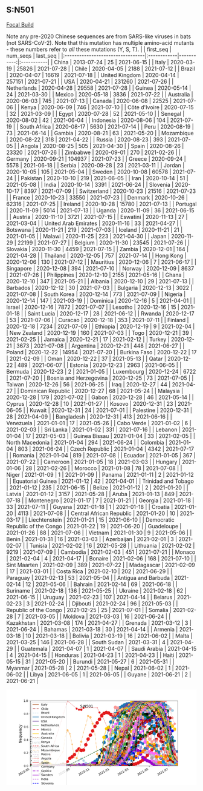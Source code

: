 

## S:N501
[Focal Build](https://nextstrain.org/groups/neherlab/ncov/S.N501)

Note any pre-2020 Chinese sequences are from SARS-like viruses in bats (not SARS-CoV-2).
Note that this mutation has multiple amino-acid mutants - these numbers refer to _all_ these mutations (Y, S, T).
|                                  | first_seq   |   num_seqs | last_seq   |
|:---------------------------------|:------------|-----------:|:-----------|
| China                            | 2013-07-24  |         25 | 2021-06-15 |
| Italy                            | 2020-03-19  |      25826 | 2021-07-28 |
| Chile                            | 2020-04-05  |       2188 | 2021-07-12 |
| Brazil                           | 2020-04-07  |      16619 | 2021-07-18 |
| United Kingdom                   | 2020-04-14  |     257151 | 2021-07-21 |
| USA                              | 2020-04-21  |     231260 | 2021-07-26 |
| Netherlands                      | 2020-04-28  |      29558 | 2021-07-28 |
| Guinea                           | 2020-05-14  |         24 | 2021-03-30 |
| Mexico                           | 2020-05-18  |       3836 | 2021-07-22 |
| Australia                        | 2020-06-03  |        745 | 2021-07-13 |
| Canada                           | 2020-06-08  |      22525 | 2021-07-06 |
| Kenya                            | 2020-06-09  |        746 | 2021-07-10 |
| Côte d'Ivoire                    | 2020-07-15  |         32 | 2021-03-09 |
| Egypt                            | 2020-07-28  |         52 | 2021-05-10 |
| Senegal                          | 2020-08-02  |         42 | 2021-06-04 |
| Indonesia                        | 2020-08-06  |        104 | 2021-07-19 |
| South Africa                     | 2020-08-17  |       5630 | 2021-07-14 |
| Peru                             | 2020-08-19  |         73 | 2021-06-14 |
| Gambia                           | 2020-08-21  |         63 | 2021-05-20 |
| Mozambique                       | 2020-08-22  |        318 | 2021-04-22 |
| Russia                           | 2020-08-23  |        393 | 2021-07-05 |
| Angola                           | 2020-08-25  |        505 | 2021-04-30 |
| Spain                            | 2020-08-26  |      23320 | 2021-07-26 |
| Zimbabwe                         | 2020-09-01  |        270 | 2021-02-26 |
| Germany                          | 2020-09-21  |     104937 | 2021-07-23 |
| Greece                           | 2020-09-24  |       5578 | 2021-06-18 |
| Serbia                           | 2020-09-28  |         23 | 2021-03-11 |
| Jordan                           | 2020-10-05  |        105 | 2021-05-04 |
| Sweden                           | 2020-10-08  |      60578 | 2021-07-24 |
| Pakistan                         | 2020-10-10  |        219 | 2021-06-05 |
| Iran                             | 2020-10-14  |         51 | 2021-05-08 |
| India                            | 2020-10-14  |       3391 | 2021-06-24 |
| Slovenia                         | 2020-10-17  |       8397 | 2021-07-09 |
| Switzerland                      | 2020-10-23  |      21516 | 2021-07-23 |
| France                           | 2020-10-23  |      33550 | 2021-07-23 |
| Denmark                          | 2020-10-26  |      62316 | 2021-07-25 |
| Ireland                          | 2020-10-28  |      15780 | 2021-07-13 |
| Portugal                         | 2020-11-09  |       5014 | 2021-07-13 |
| Uganda                           | 2020-11-09  |         36 | 2021-06-15 |
| Austria                          | 2020-11-10  |       3721 | 2021-07-15 |
| Eswatini                         | 2020-11-13  |         27 | 2021-03-04 |
| United Arab Emirates             | 2020-11-16  |         33 | 2021-04-27 |
| Botswana                         | 2020-11-21  |        219 | 2021-07-03 |
| Iceland                          | 2020-11-21  |         21 | 2021-01-05 |
| Malawi                           | 2020-11-25  |        223 | 2021-04-30 |
| Japan                            | 2020-11-29  |      22199 | 2021-07-27 |
| Belgium                          | 2020-11-30  |      23545 | 2021-07-26 |
| Slovakia                         | 2020-11-30  |       4459 | 2021-07-15 |
| Zambia                           | 2020-12-01  |        164 | 2021-04-28 |
| Thailand                         | 2020-12-05  |        757 | 2021-07-14 |
| Hong Kong                        | 2020-12-06  |        130 | 2021-07-12 |
| Mauritius                        | 2020-12-06  |          7 | 2021-06-17 |
| Singapore                        | 2020-12-08  |        394 | 2021-07-10 |
| Norway                           | 2020-12-09  |       8637 | 2021-07-26 |
| Philippines                      | 2020-12-10  |       2155 | 2021-05-16 |
| Ghana                            | 2020-12-10  |        347 | 2021-05-21 |
| Albania                          | 2020-12-10  |         29 | 2021-07-13 |
| Barbados                         | 2020-12-12  |         30 | 2021-07-03 |
| Bulgaria                         | 2020-12-13  |       3022 | 2021-07-08 |
| South Korea                      | 2020-12-14  |        773 | 2021-07-09 |
| Nigeria                          | 2020-12-14  |        147 | 2021-03-19 |
| Dominica                         | 2020-12-16  |          5 | 2021-04-01 |
| Israel                           | 2020-12-16  |       7872 | 2021-07-07 |
| Lesotho                          | 2020-12-16  |         15 | 2021-01-18 |
| Saint Lucia                      | 2020-12-17  |         28 | 2021-06-12 |
| Rwanda                           | 2020-12-17  |         53 | 2021-07-06 |
| Curacao                          | 2020-12-18  |        353 | 2021-07-11 |
| Finland                          | 2020-12-18  |       7234 | 2021-07-09 |
| Ethiopia                         | 2020-12-19  |          9 | 2021-02-04 |
| New Zealand                      | 2020-12-19  |        160 | 2021-07-03 |
| Togo                             | 2020-12-21  |         39 | 2021-02-25 |
| Jamaica                          | 2020-12-21  |         17 | 2021-02-12 |
| Turkey                           | 2020-12-21  |       3673 | 2021-07-08 |
| Argentina                        | 2020-12-21  |        448 | 2021-06-27 |
| Poland                           | 2020-12-22  |      14954 | 2021-07-20 |
| Burkina Faso                     | 2020-12-22  |         17 | 2021-02-09 |
| Oman                             | 2020-12-22  |         37 | 2021-05-13 |
| Qatar                            | 2020-12-22  |        489 | 2021-06-07 |
| Estonia                          | 2020-12-23  |       2963 | 2021-06-05 |
| Bermuda                          | 2020-12-23  |          2 | 2021-01-05 |
| Luxembourg                       | 2020-12-24  |       6722 | 2021-07-20 |
| Bosnia and Herzegovina           | 2020-12-25  |         73 | 2021-07-05 |
| Taiwan                           | 2020-12-26  |         56 | 2021-06-25 |
| Iraq                             | 2020-12-27  |         44 | 2021-04-27 |
| Dominican Republic               | 2020-12-27  |         68 | 2021-05-24 |
| Malaysia                         | 2020-12-28  |        179 | 2021-07-02 |
| Gabon                            | 2020-12-28  |         46 | 2021-05-14 |
| Cyprus                           | 2020-12-28  |         10 | 2021-01-27 |
| Kosovo                           | 2020-12-31  |         23 | 2021-06-05 |
| Kuwait                           | 2020-12-31  |         24 | 2021-07-01 |
| Palestine                        | 2020-12-31  |         28 | 2021-04-09 |
| Bangladesh                       | 2020-12-31  |        413 | 2021-06-16 |
| Venezuela                        | 2021-01-01  |         17 | 2021-05-26 |
| Cabo Verde                       | 2021-01-02  |          6 | 2021-02-03 |
| Sri Lanka                        | 2021-01-02  |        331 | 2021-07-16 |
| Lebanon                          | 2021-01-04  |         17 | 2021-05-03 |
| Guinea Bissau                    | 2021-01-04  |         33 | 2021-02-05 |
| North Macedonia                  | 2021-01-04  |        294 | 2021-06-24 |
| Colombia                         | 2021-01-04  |        803 | 2021-06-24 |
| Czech Republic                   | 2021-01-04  |       4342 | 2021-07-17 |
| Romania                          | 2021-01-04  |        819 | 2021-07-08 |
| Ecuador                          | 2021-01-05  |        367 | 2021-07-22 |
| Cameroon                         | 2021-01-05  |         18 | 2021-03-03 |
| Hungary                          | 2021-01-06  |         28 | 2021-02-26 |
| Morocco                          | 2021-01-08  |         78 | 2021-07-08 |
| Niger                            | 2021-01-09  |          1 | 2021-01-09 |
| Panama                           | 2021-01-11  |          2 | 2021-01-12 |
| Equatorial Guinea                | 2021-01-12  |         42 | 2021-04-01 |
| Trinidad and Tobago              | 2021-01-12  |        235 | 2021-06-15 |
| Belize                           | 2021-01-12  |          2 | 2021-01-20 |
| Latvia                           | 2021-01-12  |       3157 | 2021-05-28 |
| Aruba                            | 2021-01-13  |        849 | 2021-07-18 |
| Montenegro                       | 2021-01-17  |          7 | 2021-01-21 |
| Georgia                          | 2021-01-18  |         33 | 2021-07-11 |
| Guyana                           | 2021-01-18  |          1 | 2021-01-18 |
| Croatia                          | 2021-01-20  |       4113 | 2021-07-08 |
| Central African Republic         | 2021-01-20  |         10 | 2021-03-17 |
| Liechtenstein                    | 2021-01-21  |         15 | 2021-06-10 |
| Democratic Republic of the Congo | 2021-01-22  |         19 | 2021-06-20 |
| Guadeloupe                       | 2021-01-26  |         88 | 2021-07-06 |
| Vietnam                          | 2021-01-30  |          9 | 2021-05-06 |
| Benin                            | 2021-01-31  |         16 | 2021-03-03 |
| Azerbaijan                       | 2021-02-01  |          3 | 2021-02-07 |
| Tunisia                          | 2021-02-02  |         16 | 2021-05-28 |
| Lithuania                        | 2021-02-02  |       9219 | 2021-07-09 |
| Cambodia                         | 2021-02-03  |        451 | 2021-07-21 |
| Monaco                           | 2021-02-04  |          4 | 2021-04-17 |
| Bonaire                          | 2021-02-06  |        168 | 2021-07-10 |
| Sint Maarten                     | 2021-02-09  |        389 | 2021-07-22 |
| Madagascar                       | 2021-02-09  |         17 | 2021-03-01 |
| Costa Rica                       | 2021-02-10  |        202 | 2021-06-29 |
| Paraguay                         | 2021-02-13  |         53 | 2021-05-04 |
| Antigua and Barbuda              | 2021-02-14  |         12 | 2021-05-06 |
| Bahrain                          | 2021-02-14  |         69 | 2021-06-18 |
| Suriname                         | 2021-02-18  |        136 | 2021-05-25 |
| Ukraine                          | 2021-02-18  |         62 | 2021-06-15 |
| Uruguay                          | 2021-02-23  |        107 | 2021-04-14 |
| Belarus                          | 2021-02-23  |          3 | 2021-02-24 |
| Djibouti                         | 2021-02-24  |         96 | 2021-05-03 |
| Republic of the Congo            | 2021-02-25  |         25 | 2021-07-01 |
| Somalia                          | 2021-02-28  |          7 | 2021-03-05 |
| Moldova                          | 2021-03-03  |         16 | 2021-06-24 |
| Kazakhstan                       | 2021-03-08  |        174 | 2021-04-27 |
| Grenada                          | 2021-03-12  |          3 | 2021-06-24 |
| Bahamas                          | 2021-03-18  |         30 | 2021-04-14 |
| Armenia                          | 2021-03-18  |         10 | 2021-03-18 |
| Bolivia                          | 2021-03-19  |         16 | 2021-06-02 |
| Malta                            | 2021-03-25  |        146 | 2021-06-28 |
| South Sudan                      | 2021-03-31  |          4 | 2021-04-29 |
| Guatemala                        | 2021-04-07  |          1 | 2021-04-07 |
| Saudi Arabia                     | 2021-04-15  |          4 | 2021-04-15 |
| Honduras                         | 2021-04-23  |          1 | 2021-04-23 |
| Haiti                            | 2021-05-15  |         31 | 2021-05-20 |
| Burundi                          | 2021-05-27  |          6 | 2021-05-31 |
| Myanmar                          | 2021-05-28  |          2 | 2021-05-28 |
| Nepal                            | 2021-06-02  |          1 | 2021-06-02 |
| Libya                            | 2021-06-05  |          1 | 2021-06-05 |
| Guyane                           | 2021-06-21  |          2 | 2021-06-21 |

![Overall trends S.N501](/overall_trends_figures/overall_trends_S.N501.png)